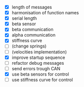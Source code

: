 - [x] length of messages
- [x] harmonisation of function names
- [x] serial length
- [x] beta sensor
- [x] beta communication
- [x] alpha communication
- [x] stiffness curve
- [ ] (change springs)
- [ ] (velocities implementation)
- [x] improve startup sequence
- [ ] refactor debug messages
- [ ] send errors trough CAN
- [x] use beta sensors for control
- [ ] use stiffness curve for control
